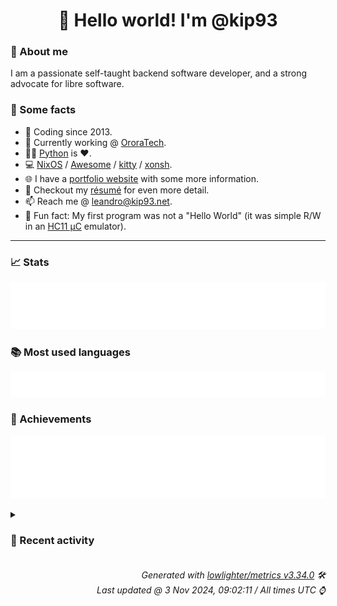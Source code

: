 <!-- README template, populated using this action:
     https://github.com/kip93/kip93/blob/main/.github/workflows/readme.yml. -->

<h1 align="center">👋 Hello world! I'm @kip93</h1> <!-- LOGIN => username -->

### 👤 About me

I am a passionate self-taught backend software developer, and a strong advocate for libre software.


### 💬 Some facts

* 📅 Coding since 2013.
* 💼 Currently working @ [OroraTech](https://ororatech.com/).
* 👨‍💻 [Python](https://github.com/search?q=user%3Akip93&l=python) is ❤️. <!-- LOGIN => username -->
* 💻 [NixOS](https://github.com/NixOS/) /
     [Awesome](https://github.com/awesomeWM/) /
     [kitty](https://github.com/kovidgoyal/kitty/) /
     [xonsh](https://github.com/xonsh/).
* 🌐 I have a [portfolio website](https://kip93.net/) with some more information.
* 📝 Checkout my [résumé](https://kip93.net/resume/) for even more detail.
* 📫 Reach me @ [leandro@kip93.net](mailto:leandro@kip93.net).
* 🎲 Fun fact: My first program was not a "Hello World" (it was simple R/W in an [HC11 µC](https://en.wikipedia.org/wiki/68HC11) emulator).


-----------------------------------------------------------------------------------------------------------------------


### 📈 Stats

![](./stats.svg)


### 📚 Most used languages <!-- by percentage, in decreasing order -->

![](./languages.svg)


### 🏅 Achievements

![](./achievements.svg)


<details> <!-- Last activity -->
<!-- Almost verbatim copy of https://github.com/lowlighter/metrics/blob/latest/source/templates/markdown/partials/activity.ejs, but restructured to be foldable. -->
<summary><h3>📰 Recent activity</h3></summary>

* ⏺️ Created new tag v0.6.0 in [kip93/cp437-tools](https://github.com/kip93/cp437-tools)
  * *On 18 Oct 2024, 23:33:09*
* ➡️ Pushed 3 commits in [kip93/cp437-tools](https://github.com/kip93/cp437-tools) on branch `main`
  * [#3034237](https://github.com/kip93/cp437-tools/commit/3034237) Release 0.6.0
  * [#7beace8](https://github.com/kip93/cp437-tools/commit/7beace8) Add banner
  * [#a37486a](https://github.com/kip93/cp437-tools/commit/a37486a) Update
  * *On 18 Oct 2024, 23:32:28*
* 🌟 Starred [coolapso/hugo-theme-terminalcv](https://github.com/coolapso/hugo-theme-terminalcv)
  * *On 18 Oct 2024, 18:14:04*
* 🌟 Starred [jellyfin/jellyfin](https://github.com/jellyfin/jellyfin)
  * *On 13 Oct 2024, 17:07:53*
</details>


<h6 align="right"><em>
    Generated with <a href="https://github.com/lowlighter/metrics/tree/latest/">lowlighter/metrics v3.34.0</a> 🛠️<br> <!-- VERSION => MAJOR.minor.patch -->
    Last updated @ 3 Nov 2024, 09:02:11 / All times UTC ⌚ <!-- meta.generated => DD/MM/YYYY, hh:mm -->
</em></h6>
